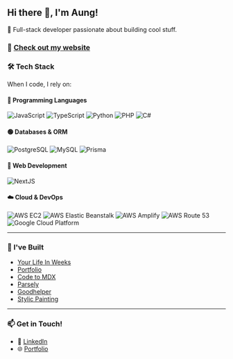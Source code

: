 ## Hi there 👋, I'm Aung!

🚀 Full-stack developer passionate about building cool stuff.

### 🌱 [Check out my website](https://swanhtataung.com)

### 🛠 Tech Stack

When I code, I rely on:

#### **📌 Programming Languages**  
![JavaScript](https://img.shields.io/badge/-JavaScript-F7DF1C?style=flat-square&logo=javascript&logoColor=black)  ![TypeScript](https://img.shields.io/badge/-TypeScript-007ACC?style=flat-square&logo=typescript&logoColor=white)  ![Python](https://img.shields.io/badge/-Python-3776AB?style=flat-square&logo=python&logoColor=white)  ![PHP](https://img.shields.io/badge/-PHP-777BB4?style=flat-square&logo=php&logoColor=white)  ![C#](https://img.shields.io/badge/-C%23-239120?style=flat-square&logo=c-sharp&logoColor=white)  

#### **🟢 Databases & ORM**  
![PostgreSQL](https://img.shields.io/badge/-PostgreSQL-4169E1?style=flat-square&logo=postgresql&logoColor=white)  ![MySQL](https://img.shields.io/badge/-MySQL-4479A1?style=flat-square&logo=mysql&logoColor=white)  ![Prisma](https://img.shields.io/badge/-Prisma-2D3748?style=flat-square&logo=prisma&logoColor=white)  

#### **🎨 Web Development**  
![NextJS](https://img.shields.io/badge/-NextJS-F7DF1C?style=flat-square&logo=NextJS&logoColor=black)

#### **☁️ Cloud & DevOps**  
![AWS EC2](https://img.shields.io/badge/-AWS%20EC2-F89820?style=flat-square&logo=amazon-aws&logoColor=white)  ![AWS Elastic Beanstalk](https://img.shields.io/badge/-AWS%20Elastic%20Beanstalk-FF9900?style=flat-square&logo=amazon-aws&logoColor=white)  ![AWS Amplify](https://img.shields.io/badge/-AWS%20Amplify-FF9900?style=flat-square&logo=aws-amplify&logoColor=white)  ![AWS Route 53](https://img.shields.io/badge/-AWS%20Route%2053-232F3E?style=flat-square&logo=amazon-aws&logoColor=white)  ![Google Cloud Platform](https://img.shields.io/badge/-Google_Cloud_Platform-1a73e8?style=flat-square&logo=google-cloud&logoColor=white)  

---

### 🏡 I've Built
- [Your Life In Weeks](https://life.swanhtataung.com)
- [Portfolio](https://swanhtataung.com)
- [Code to MDX](https://mdx.swanhtataung.com)
- [Parsely](https://parsely.swanhtataung.com)
- [Goodhelper](https://goodhelper.com.sg)
- [Stylic Painting](https://stylicpainting.sg)

---

### 📫 Get in Touch!
- 💼 [LinkedIn](https://www.linkedin.com/in/aung-swan-htat-bb425a1a9/)  
- 🌐 [Portfolio](https://swanhtataung.com)  

